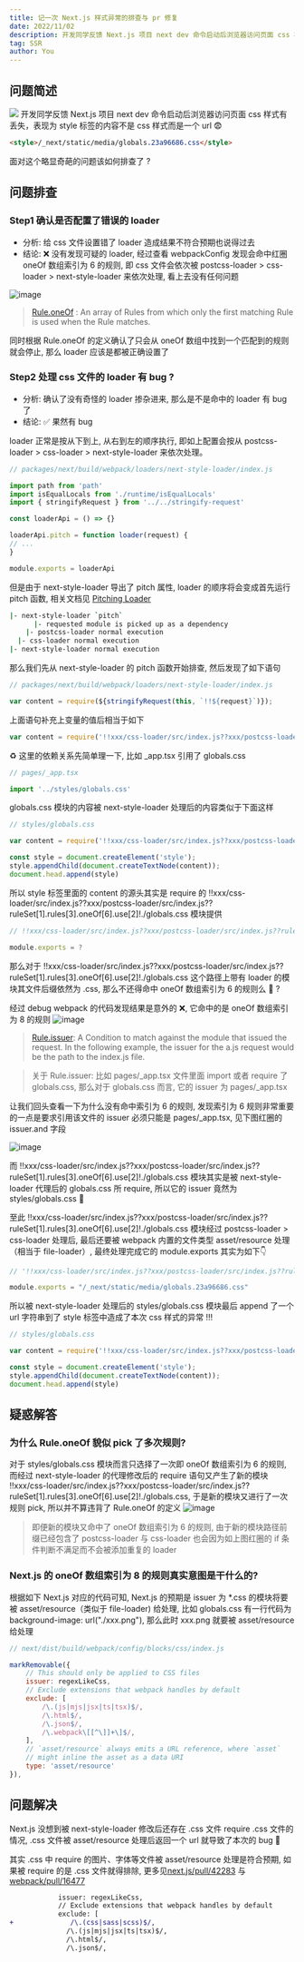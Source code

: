 ```yaml
---
title: 记一次 Next.js 样式异常的排查与 pr 修复
date: 2022/11/02
description: 开发同学反馈 Next.js 项目 next dev 命令启动后浏览器访问页面 css 样式有丢失
tag: SSR
author: You
---
```


## 问题简述
![](https://user-images.githubusercontent.com/23253540/199200650-85f5596d-66d8-45dd-8d4b-3c65071aaed6.png)
开发同学反馈 Next.js 项目 next dev 命令启动后浏览器访问页面 css 样式有丢失，表现为 style 标签的内容不是 css 样式而是一个 url 😨
```html
<style>/_next/static/media/globals.23a96686.css</style>
```
面对这个略显奇葩的问题该如何排查了 ?

## 问题排查
### Step1 确认是否配置了错误的 loader
* 分析: 给 css 文件设置错了 loader 造成结果不符合预期也说得过去
* 结论: ❌ 没有发现可疑的 loader, 经过查看 webpackConfig 发现会命中红圈 oneOf 数组索引为 6 的规则, 即 css 文件会依次被 postcss-loader > css-loader > next-style-loader 来依次处理, 看上去没有任何问题

![image](https://user-images.githubusercontent.com/23253540/199277342-3d4c27bf-f3c8-4f57-a7dd-27f4e0d662fd.png)

> [Rule.oneOf](https://webpack.js.org/configuration/module/#ruleoneof) : An array of Rules from which only the first matching Rule is used when the Rule matches.

同时根据 Rule.oneOf 的定义确认了只会从 oneOf 数组中找到一个匹配到的规则就会停止, 那么 loader 应该是都被正确设置了

### Step2 处理 css 文件的 loader 有 bug ?
* 分析: 确认了没有奇怪的 loader 掺杂进来, 那么是不是命中的 loader 有 bug 了
* 结论: ✅ 果然有 bug

loader 正常是按从下到上, 从右到左的顺序执行, 即如上配置会按从 postcss-loader > css-loader > next-style-loader 来依次处理。

```js
// packages/next/build/webpack/loaders/next-style-loader/index.js

import path from 'path'
import isEqualLocals from './runtime/isEqualLocals'
import { stringifyRequest } from '../../stringify-request'

const loaderApi = () => {}

loaderApi.pitch = function loader(request) {
// ...
}

module.exports = loaderApi
```
但是由于 next-style-loader 导出了 pitch 属性, loader 的顺序将会变成首先运行 pitch 函数, 相关文档见 [Pitching Loader](https://webpack.js.org/api/loaders/#pitching-loader)
```bash
|- next-style-loader `pitch`
      |- requested module is picked up as a dependency
    |- postcss-loader normal execution
  |- css-loader normal execution
|- next-style-loader normal execution
```
那么我们先从 next-style-loader 的 pitch 函数开始排查, 然后发现了如下语句
```js
// packages/next/build/webpack/loaders/next-style-loader/index.js

var content = require(${stringifyRequest(this, `!!${request}`)});
```
上面语句补充上变量的值后相当于如下
```js
var content = require('!!xxx/css-loader/src/index.js??xxx/postcss-loader/src/index.js??ruleSet[1].rules[3].oneOf[6].use[2]!./globals.css')
```
♻️ 这里的依赖关系先简单理一下, 比如 _app.tsx 引用了 globals.css
```js
// pages/_app.tsx

import '../styles/globals.css'
```
globals.css 模块的内容被 next-style-loader 处理后的内容类似于下面这样
```js
// styles/globals.css

var content = require('!!xxx/css-loader/src/index.js??xxx/postcss-loader/src/index.js??ruleSet[1].rules[3].oneOf[6].use[2]!./globals.css')

const style = document.createElement('style');
style.appendChild(document.createTextNode(content));
document.head.append(style)
```
所以 style 标签里面的 content 的源头其实是 require 的 !!xxx/css-loader/src/index.js??xxx/postcss-loader/src/index.js??ruleSet[1].rules[3].oneOf[6].use[2]!./globals.css 模块提供

```js
// !!xxx/css-loader/src/index.js??xxx/postcss-loader/src/index.js??ruleSet[1].rules[3].oneOf[6].use[2]!./globals.css

module.exports = ?
```

那么对于 !!xxx/css-loader/src/index.js??xxx/postcss-loader/src/index.js??ruleSet[1].rules[3].oneOf[6].use[2]!./globals.css 这个路径上带有 loader 的模块其文件后缀依然为 .css, 那么不还得命中 oneOf 数组索引为 6 的规则么 🤔 ?

经过 debug webpack 的代码发现结果是意外的 ❌, 它命中的是 oneOf 数组索引为 8 的规则
![image](https://user-images.githubusercontent.com/23253540/199278617-be6d6cfc-bde7-4035-b11f-1da0fb97e7a6.png)

> [Rule.issuer](https://webpack.js.org/configuration/module/#ruleissuer): A Condition to match against the module that issued the request. In the following example, the issuer for the a.js request would be the path to the index.js file.

> 关于 Rule.issuer: 比如 pages/_app.tsx 文件里面 import 或者 require 了 globals.css, 那么对于 globals.css 而言, 它的 issuer 为 pages/_app.tsx
 
让我们回头查看一下为什么没有命中索引为 6 的规则, 发现索引为 6 规则非常重要的一点是要求引用该文件的 issuer 必须只能是 pages/_app.tsx, 见下图红圈的 issuer.and 字段

![image](https://user-images.githubusercontent.com/23253540/199280476-6e978a9b-26c8-4e9e-b86d-9bf34d01a3ad.png)

而 !!xxx/css-loader/src/index.js??xxx/postcss-loader/src/index.js??ruleSet[1].rules[3].oneOf[6].use[2]!./globals.css 模块其实是被 next-style-loader 代理后的 globals.css 所 require, 所以它的 issuer 竟然为 styles/globals.css 🤯

至此 !!xxx/css-loader/src/index.js??xxx/postcss-loader/src/index.js??ruleSet[1].rules[3].oneOf[6].use[2]!./globals.css 模块经过 postcss-loader > css-loader 处理后, 最后还要被 webpack 内置的文件类型 asset/resource 处理（相当于 file-loader）, 最终处理完成它的 module.exports 其实为如下👇
```js
// '!!xxx/css-loader/src/index.js??xxx/postcss-loader/src/index.js??ruleSet[1].rules[3].oneOf[6].use[2]!./globals.css'

module.exports = "/_next/static/media/globals.23a96686.css"
```
所以被 next-style-loader 处理后的 styles/globals.css 模块最后 append 了一个 url 字符串到了 style 标签中造成了本次 css 样式的异常 !!!
```js
// styles/globals.css

var content = require('!!xxx/css-loader/src/index.js??xxx/postcss-loader/src/index.js??ruleSet[1].rules[3].oneOf[6].use[2]!./globals.css')

const style = document.createElement('style');
style.appendChild(document.createTextNode(content));
document.head.append(style)
```

## 疑惑解答
### 为什么 Rule.oneOf 貌似 pick 了多次规则?
对于 styles/globals.css 模块而言只选择了一次即 oneOf 数组索引为 6 的规则, 而经过 next-style-loader 的代理修改后的 require 语句又产生了新的模块 !!xxx/css-loader/src/index.js??xxx/postcss-loader/src/index.js??ruleSet[1].rules[3].oneOf[6].use[2]!./globals.css, 于是新的模块又进行了一次规则 pick, 所以并不算违背了 Rule.oneOf 的定义
![image](https://user-images.githubusercontent.com/23253540/199288932-e4aade71-1f44-45d3-b220-64a53e829df6.png)
> 即便新的模块又命中了 oneOf 数组索引为 6 的规则, 由于新的模块路径前缀已经包含了 postcss-loader 与 css-loader 也会因为如上图红圈的 if 条件判断不满足而不会被添加重复的 loader

### Next.js 的 oneOf 数组索引为 8 的规则真实意图是干什么的?
根据如下 Next.js 对应的代码可知, Next.js 的预期是 issuer 为 *.css 的模块将要被 asset/resource（类似于 file-loader) 给处理, 比如 globals.css 有一行代码为 background-image: url("./xxx.png"), 那么此时 xxx.png 就要被 asset/resource 给处理

```js
// next/dist/build/webpack/config/blocks/css/index.js

markRemovable({
    // This should only be applied to CSS files
    issuer: regexLikeCss,
    // Exclude extensions that webpack handles by default
    exclude: [
        /\.(js|mjs|jsx|ts|tsx)$/,
        /\.html$/,
        /\.json$/,
        /\.webpack\[[^\]]+\]$/, 
    ],
    // `asset/resource` always emits a URL reference, where `asset`
    // might inline the asset as a data URI
    type: 'asset/resource'
}), 
```
## 问题解决
Next.js 没想到被 next-style-loader 修改后还存在 .css 文件 require .css 文件的情况, .css 文件被 asset/resource 处理后返回一个 url 就导致了本次的 bug 🐛

其实 .css 中 require 的图片、字体等文件被 asset/resource 处理是符合预期, 如果被 require 的是 .css 文件就得排除, 更多见[next.js/pull/42283](https://github.com/vercel/next.js/pull/42283) 与 [webpack/pull/16477](https://github.com/webpack/webpack/pull/16477)
```diff
            issuer: regexLikeCss,
            // Exclude extensions that webpack handles by default
            exclude: [
+              /\.(css|sass|scss)$/,
              /\.(js|mjs|jsx|ts|tsx)$/,
              /\.html$/,
              /\.json$/,
```